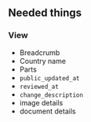 
## Needed things

### View

* Breadcrumb
* Country name
* Parts
* `public_updated_at`
* `reviewed_at`
* `change_description`
* image details
* document details
